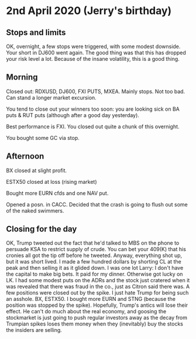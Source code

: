 
# 2nd April 2020 (Jerry's birthday)

## Stops and limits 

OK, overnight, a few stops were triggered, with some modest downside. Your short in DJ600 went again. 
The good thing was that this has dropped your risk level a lot.
Because of the insane volatility, this is a good thing.



## Morning

Closed out: RDXUSD, DJ600, FXI PUTS, MXEA. Mainly stops. Not too bad. Can stand a longer market excursion.

You tend to close out your winners too soon: you are looking sick on BA puts & RUT puts (although after a good day yesterday). 

Best performance is FXI. You closed out quite a chunk of this overnight.

You bought some GC via stop. 


## Afternoon

BX closed at slight profit.

ESTX50 closed at loss (rising market)

Bought more EURN cfds and one NAV put.

Opened a posn. in CACC. Decided that the crash is going to flush out some of the naked swimmers.


## Closing for the day

OK, Trump tweeted out the fact that he'd talked to MBS on the phone to persuade KSA to restrict supply of crude.
You can bet your 409(K) that his cronies all got the tip off before he tweeted. 
Anyway, everything shot up, but it was short lived. I made a few hundred dollars by shorting CL at the peak and then selling it as it glided down.
I was one lot Larry: I don't have the capital to make big bets. It paid for my dinner.
Otherwise got lucky on LK.
I had some modest puts on the ADRs and the stock just cratered when it was revealed that there was  fraud in the co., just as Citron said there was. 
A few positions were closed out by the spike. 
I just hate Trump for being such an asshole.
BX, ESTX50.
I bought more EURN and STNG (because the position was stopped by the spike).
Hopefully, Trump's antics will lose their effect. 
He can't do much about the real economy, and goosing the stockmarket is just going to push regular investors away as the decay from Trumpian spikes loses them money when they (inevitably) buy the stocks the insiders are selling.





